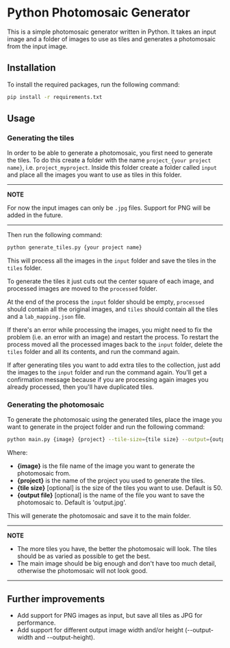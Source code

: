 # Python Photomosaic Generator

This is a simple photomosaic generator written in Python. It takes an input image and a folder of images to use as tiles
and generates a photomosaic from the input image.

## Installation

To install the required packages, run the following command:

```bash
pip install -r requirements.txt
```

## Usage

### Generating the tiles

In order to be able to generate a photomosaic, you first need to generate the tiles.
To do this create a folder with the name `project_{your project name}`, i.e. `project_myproject`. Inside this folder
create a folder called `input` and place all the images you want to use as tiles in this folder.

---
**NOTE**

For now the input images can only be `.jpg` files. Support for PNG will be added in the future.

---

Then run the following command:

```bash
python generate_tiles.py {your project name}
```

This will process all the images in the `input` folder and save the tiles in the `tiles` folder.

To generate the tiles it just cuts out the center square of each image, and processed images are moved to the
`processed` folder.

At the end of the process the `input` folder should be empty, `processed` should contain all the original images, and
`tiles` should contain all the tiles and a `lab_mapping.json` file.

If there's an error while processing the images, you might need to fix the problem (i.e. an error with an image) and
restart the process. To restart the process moved all the processed images back to the `input` folder, delete the
`tiles` folder and all its contents, and run the command again.

If after generating tiles you want to add extra tiles to the collection, just add the images to the `input` folder and
run the command again. You'll get a confirmation message because if you are processing again images you already
processed, then you'll have duplicated tiles.

### Generating the photomosaic

To generate the photomosaic using the generated tiles, place the image you want to generate in the project folder and
run the following command:

```bash
python main.py {image} {project} --tile-size={tile size} --output={output file}
```

Where:

* **{image}** is the file name of the image you want to generate the photomosaic from.
* **{project}** is the name of the project you used to generate the tiles.
* **{tile size}** [optional] is the size of the tiles you want to use. Default is 50.
* **{output file}** [optional] is the name of the file you want to save the photomosaic to. Default is 'output.jpg'.


This will generate the photomosaic and save it to the main folder.

---
**NOTE**

* The more tiles you have, the better the photomosaic will look. The tiles should be as varied as possible to get the best.
* The main image should be big enough and don't have too much detail, otherwise the photomosaic will not look good.

---

## Further improvements

- Add support for PNG images as input, but save all tiles as JPG for performance.
- Add support for different output image width and/or height (--output-width and --output-height).